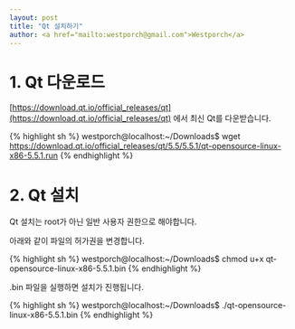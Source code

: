```yaml
---                               
layout: post
title: "Qt 설치하기" 
author: <a href="mailto:westporch@gmail.com">Westporch</a>
---
```



# 1. Qt 다운로드

[https://download.qt.io/official_releases/qt](https://download.qt.io/official_releases/qt) 에서 최신 Qt를 다운받습니다.

{% highlight sh %}
westporch@localhost:~/Downloads$ wget https://download.qt.io/official_releases/qt/5.5/5.5.1/qt-opensource-linux-x86-5.5.1.run
{% endhighlight %}


# 2. Qt 설치

Qt 설치는 root가 아닌 일반 사용자 권한으로 해야합니다.

아래와 같이 파일의 허가권을 변경합니다.

{% highlight sh %}
westporch@localhost:~/Downloads$ chmod u+x qt-opensource-linux-x86-5.5.1.bin
{% endhighlight %}

.bin 파일을 실행하면 설치가 진행됩니다.

{% highlight sh %}
westporch@localhost:~/Downloads$ ./qt-opensource-linux-x86-5.5.1.bin
{% endhighlight %}
